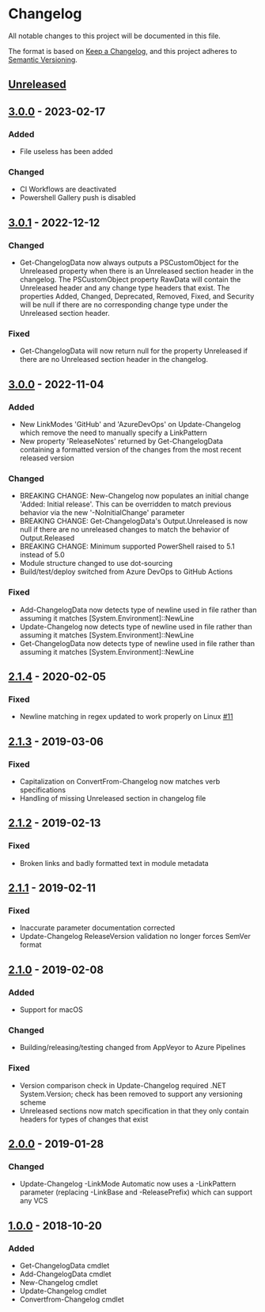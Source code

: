 # Changelog
All notable changes to this project will be documented in this file.

The format is based on [Keep a Changelog](https://keepachangelog.com/en/1.0.0/),
and this project adheres to [Semantic Versioning](https://semver.org/spec/v2.0.0.html).

## [Unreleased]

## [3.0.0] - 2023-02-17
### Added
- File useless has been added
### Changed
- CI Workflows are deactivated
- Powershell Gallery push is disabled

## [3.0.1] - 2022-12-12

### Changed

- Get-ChangelogData now always outputs a PSCustomObject for the Unreleased property when there is an Unreleased section header in the changelog. The PSCustomObject property RawData will contain the Unreleased header and any change type headers that exist. The properties Added, Changed, Deprecated, Removed, Fixed, and Security will be null if there are no corresponding change type under the Unreleased section header.

### Fixed

- Get-ChangelogData will now return null for the property Unreleased if there are no Unreleased section header in the changelog.

## [3.0.0] - 2022-11-04
### Added
- New LinkModes 'GitHub' and 'AzureDevOps' on Update-Changelog which remove the need to manually specify a LinkPattern
- New property 'ReleaseNotes' returned by Get-ChangelogData containing a formatted version of the changes from the most recent released version

### Changed
- BREAKING CHANGE: New-Changelog now populates an initial change 'Added: Initial release'. This can be overridden to match previous behavior via the new '-NoInitialChange' parameter
- BREAKING CHANGE: Get-ChangelogData's Output.Unreleased is now null if there are no unreleased changes to match the behavior of Output.Released
- BREAKING CHANGE: Minimum supported PowerShell raised to 5.1 instead of 5.0
- Module structure changed to use dot-sourcing
- Build/test/deploy switched from Azure DevOps to GitHub Actions

### Fixed
- Add-ChangelogData now detects type of newline used in file rather than assuming it matches [System.Environment]::NewLine
- Update-Changelog now detects type of newline used in file rather than assuming it matches [System.Environment]::NewLine
- Get-ChangelogData now detects type of newline used in file rather than assuming it matches [System.Environment]::NewLine

## [2.1.4] - 2020-02-05
### Fixed
- Newline matching in regex updated to work properly on Linux [#11](https://github.com/natescherer/ChangelogManagement/issues/11)

## [2.1.3] - 2019-03-06
### Fixed
- Capitalization on ConvertFrom-Changelog now matches verb specifications
- Handling of missing Unreleased section in changelog file

## [2.1.2] - 2019-02-13
### Fixed
- Broken links and badly formatted text in module metadata

## [2.1.1] - 2019-02-11
### Fixed
- Inaccurate parameter documentation corrected
- Update-Changelog ReleaseVersion validation no longer forces SemVer format

## [2.1.0] - 2019-02-08
### Added
- Support for macOS

### Changed
- Building/releasing/testing changed from AppVeyor to Azure Pipelines

### Fixed
- Version comparison check in Update-Changelog required .NET System.Version; check has been removed to support any versioning scheme
- Unreleased sections now match specification in that they only contain headers for types of changes that exist

## [2.0.0] - 2019-01-28
### Changed
- Update-Changelog -LinkMode Automatic now uses a -LinkPattern parameter (replacing -LinkBase and -ReleasePrefix) which can support any VCS

## [1.0.0] - 2018-10-20
### Added
- Get-ChangelogData cmdlet
- Add-ChangelogData cmdlet
- New-Changelog cmdlet
- Update-Changelog cmdlet
- Convertfrom-Changelog cmdlet

[Unreleased]: https://github.com/Callidus2000/ChangelogManagement/compare/v3.0.0..HEAD
[3.0.0]: https://github.com/Callidus2000/ChangelogManagement/compare/v3.0.1..v3.0.0
[3.0.1]: https://github.com/natescherer/ChangelogManagement/compare/v3.0.0..v3.0.1
[3.0.0]: https://github.com/natescherer/ChangelogManagement/compare/v2.1.4..v3.0.0
[2.1.4]: /compare/v2.1.3..v2.1.4
[2.1.3]: https://github.com/natescherer/ChangelogManagement/compare/v2.1.2..v2.1.3
[2.1.2]: https://github.com/natescherer/ChangelogManagement/compare/v2.1.1..v2.1.2
[2.1.1]: https://github.com/natescherer/ChangelogManagement/compare/v2.1.0..v2.1.1
[2.1.0]: https://github.com/natescherer/ChangelogManagement/compare/v2.0.0..v2.1.0
[2.0.0]: https://github.com/natescherer/ChangelogManagement/compare/v1.0.0..v2.0.0
[1.0.0]: https://github.com/natescherer/ChangelogManagement/tree/v1.0.0
